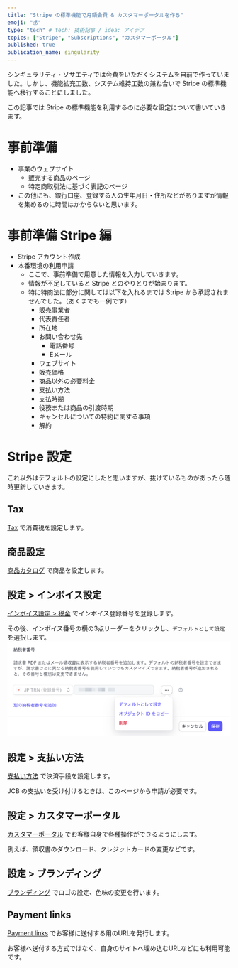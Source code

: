 ```yaml
---
title: "Stripe の標準機能で月額会費 & カスタマーポータルを作る"
emoji: "💰"
type: "tech" # tech: 技術記事 / idea: アイデア
topics: ["Stripe", "Subscriptions", "カスタマーポータル"]
published: true
publication_name: singularity
---
```


シンギュラリティ・ソサエティでは会費をいただくシステムを自前で作っていました。しかし、機能拡充工数、システム維持工数の兼ね合いで Stripe の標準機能へ移行することにしました。

この記事では Stripe の標準機能を利用するのに必要な設定について書いていきます。

# 事前準備
- 事業のウェブサイト
  - 販売する商品のページ
  - 特定商取引法に基づく表記のページ
- この他にも、銀行口座、登録する人の生年月日・住所などがありますが情報を集めるのに時間はかからないと思います。

# 事前準備 Stripe 編 
- Stripe アカウント作成
- 本番環境の利用申請
  - ここで、事前準備で用意した情報を入力していきます。
  - 情報が不足していると Stripe とのやりとりが始まります。
  - 特に特商法に部分に関しては以下を入れるまでは Stripe から承認されませんでした。（あくまでも一例です）
    - 販売事業者
    - 代表責任者
    - 所在地
    - お問い合わせ先
      - 電話番号
      - Eメール
    - ウェブサイト
    - 販売価格
    - 商品以外の必要料金
    - 支払い方法
    - 支払時期
    - 役務または商品の引渡時期	
    - キャンセルについての特約に関する事項	
    - 解約

# Stripe 設定
これ以外はデフォルトの設定にしたと思いますが、抜けているものがあったら随時更新していきます。

## Tax 
[Tax](https://dashboard.stripe.com/test/tax/registrations) で消費税を設定します。

## 商品設定
[商品カタログ](https://dashboard.stripe.com/products) で商品を設定します。

## 設定 > インボイス設定
[インボイス設定 > 税金](https://dashboard.stripe.com/settings/billing/invoice?tab=tax) でインボイス登録番号を登録します。

その後、インボイス番号の横の3点リーダーをクリックし、`デフォルトとして設定` を選択します。
![](/images/stripe/invoice.png)

## 設定 > 支払い方法
[支払い方法](https://dashboard.stripe.com/settings/payment_methods) で決済手段を設定します。

JCB の支払いを受け付けるときは、このページから申請が必要です。

## 設定 > カスタマーポータル
[カスタマーポータル](https://dashboard.stripe.com/settings/billing/portal) でお客様自身で各種操作ができるようにします。

例えば、領収書のダウンロード、クレジットカードの変更などです。

## 設定 > ブランディング
[ブランディング](https://dashboard.stripe.com/settings/branding) でロゴの設定、色味の変更を行います。

## Payment links
[Payment links](https://dashboard.stripe.com/test/payment-links) でお客様に送付する用のURLを発行します。

お客様へ送付する方式ではなく、自身のサイトへ埋め込むURLなどにも利用可能です。